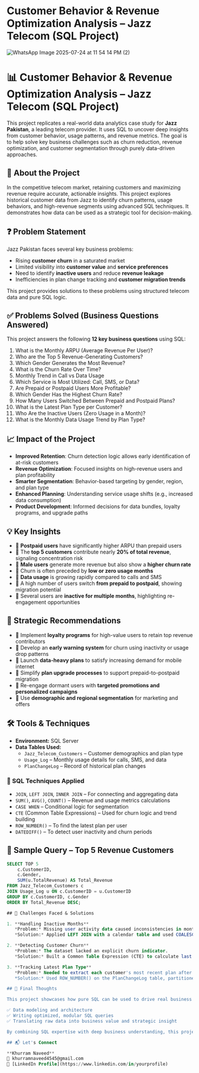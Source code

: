 # Customer Behavior & Revenue Optimization Analysis – Jazz Telecom (SQL Project)

![WhatsApp Image 2025-07-24 at 11 54 14 PM (2)](https://github.com/user-attachments/assets/82507cf8-8baf-41c9-bfe9-99613592f1d6)

# 📊 Customer Behavior & Revenue Optimization Analysis – Jazz Telecom (SQL Project)

This project replicates a real-world data analytics case study for **Jazz Pakistan**, a leading telecom provider. It uses SQL to uncover deep insights from customer behavior, usage patterns, and revenue metrics. The goal is to help solve key business challenges such as churn reduction, revenue optimization, and customer segmentation through purely data-driven approaches.

## 🧠 About the Project

In the competitive telecom market, retaining customers and maximizing revenue require accurate, actionable insights. This project explores historical customer data from Jazz to identify churn patterns, usage behaviors, and high-revenue segments using advanced SQL techniques. It demonstrates how data can be used as a strategic tool for decision-making.

## ❓ Problem Statement

Jazz Pakistan faces several key business problems:
- Rising **customer churn** in a saturated market
- Limited visibility into **customer value** and **service preferences**
- Need to identify **inactive users** and reduce **revenue leakage**
- Inefficiencies in plan change tracking and **customer migration trends**

This project provides solutions to these problems using structured telecom data and pure SQL logic.

## ✅ Problems Solved (Business Questions Answered)

This project answers the following **12 key business questions** using SQL:

1. What is the Monthly ARPU (Average Revenue Per User)?
2. Who are the Top 5 Revenue-Generating Customers?
3. Which Gender Generates the Most Revenue?
4. What is the Churn Rate Over Time?
5. Monthly Trend in Call vs Data Usage
6. Which Service is Most Utilized: Call, SMS, or Data?
7. Are Prepaid or Postpaid Users More Profitable?
8. Which Gender Has the Highest Churn Rate?
9. How Many Users Switched Between Prepaid and Postpaid Plans?
10. What is the Latest Plan Type per Customer?
11. Who Are the Inactive Users (Zero Usage in a Month)?
12. What is the Monthly Data Usage Trend by Plan Type?

## 📈 Impact of the Project

- **Improved Retention**: Churn detection logic allows early identification of at-risk customers
- **Revenue Optimization**: Focused insights on high-revenue users and plan profitability
- **Smarter Segmentation**: Behavior-based targeting by gender, region, and plan type
- **Enhanced Planning**: Understanding service usage shifts (e.g., increased data consumption)
- **Product Development**: Informed decisions for data bundles, loyalty programs, and upgrade paths

## 💡 Key Insights

- 📌 **Postpaid users** have significantly higher ARPU than prepaid users
- 📌 The **top 5 customers** contribute nearly **20% of total revenue**, signaling concentration risk
- 📌 **Male users** generate more revenue but also show a **higher churn rate**
- 📌 Churn is often preceded by **low or zero usage months**
- 📌 **Data usage** is growing rapidly compared to calls and SMS
- 📌 A high number of users switch **from prepaid to postpaid**, showing migration potential
- 📌 Several users are **inactive for multiple months**, highlighting re-engagement opportunities

## 🧾 Strategic Recommendations

- 🎯 Implement **loyalty programs** for high-value users to retain top revenue contributors
- 🎯 Develop an **early warning system** for churn using inactivity or usage drop patterns
- 🎯 Launch **data-heavy plans** to satisfy increasing demand for mobile internet
- 🎯 Simplify **plan upgrade processes** to support prepaid-to-postpaid migration
- 🎯 Re-engage dormant users with **targeted promotions and personalized campaigns**
- 🎯 Use **demographic and regional segmentation** for marketing and offers

## 🛠️ Tools & Techniques

- **Environment:** SQL Server
- **Data Tables Used:**
  - `Jazz_Telecom_Customers` – Customer demographics and plan type
  - `Usage_Log` – Monthly usage details for calls, SMS, and data
  - `PlanChangeLog` – Record of historical plan changes

### 🧮 SQL Techniques Applied

- `JOIN`, `LEFT JOIN`, `INNER JOIN` – For connecting and aggregating data
- `SUM()`, `AVG()`, `COUNT()` – Revenue and usage metrics calculations
- `CASE WHEN` – Conditional logic for segmentation
- `CTE` (Common Table Expressions) – Used for churn logic and trend building
- `ROW_NUMBER()` – To find the latest plan per user
- `DATEDIFF()` – To detect user inactivity and churn periods

## 📌 Sample Query – Top 5 Revenue Customers

```sql
SELECT TOP 5 
    c.CustomerID, 
    c.Gender,
    SUM(u.TotalRevenue) AS Total_Revenue
FROM Jazz_Telecom_Customers c
JOIN Usage_Log u ON c.CustomerID = u.CustomerID
GROUP BY c.CustomerID, c.Gender
ORDER BY Total_Revenue DESC;

## 🚧 Challenges Faced & Solutions

1. **Handling Inactive Months**  
   *Problem:* Missing user activity data caused inconsistencies in monthly trend analysis.  
   *Solution:* Applied LEFT JOIN with a calendar table and used COALESCE() to ensure complete month-by-month data continuity.

2. **Detecting Customer Churn**  
   *Problem:* The dataset lacked an explicit churn indicator.  
   *Solution:* Built a Common Table Expression (CTE) to calculate last usage per customer and used DATEDIFF() to identify users inactive for 30+ days.

3. **Tracking Latest Plan Type**  
   *Problem:* Needed to extract each customer's most recent plan after multiple plan changes.  
   *Solution:* Used ROW_NUMBER() on the PlanChangeLog table, partitioned by CustomerID and ordered by ChangeDate DESC, to isolate the latest plan per user.

## 🧠 Final Thoughts

This project showcases how pure SQL can be used to drive real business impact—without the need for dashboards or external tools. It reflects strong skills in:

✅ Data modeling and architecture  
✅ Writing optimized, modular SQL queries  
✅ Translating raw data into business value and strategic insight  

By combining SQL expertise with deep business understanding, this project demonstrates the powerful role of data analytics in the telecom sector.

## 📬 Let's Connect

**Khurram Naveed**  
📧 khurramnaveed4545@gmail.com  
🔗 [LinkedIn Profile](https://www.linkedin.com/in/yourprofile)
